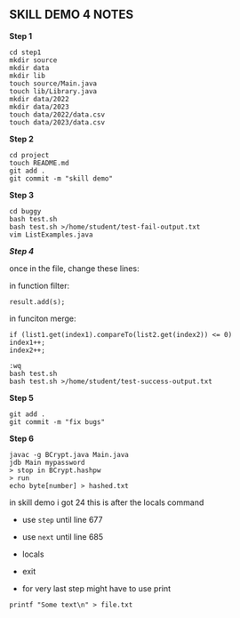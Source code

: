 ## SKILL DEMO 4 NOTES

**Step 1**

```
cd step1
mkdir source
mkdir data
mkdir lib
touch source/Main.java
touch lib/Library.java
mkdir data/2022
mkdir data/2023
touch data/2022/data.csv
touch data/2023/data.csv
```

**Step 2**

```
cd project
touch README.md
git add . 
git commit -m "skill demo"
```

**Step 3**

```
cd buggy
bash test.sh
bash test.sh >/home/student/test-fail-output.txt
vim ListExamples.java
```

***Step 4***

once in the file, change these lines:

in function filter:

```
result.add(s);
```

in funciton merge:

```
if (list1.get(index1).compareTo(list2.get(index2)) <= 0) 
index1++;
index2++;
```

```
:wq 
bash test.sh
bash test.sh >/home/student/test-success-output.txt
```

**Step 5**

```
git add .
git commit -m "fix bugs"
```

**Step 6**

```
javac -g BCrypt.java Main.java
jdb Main mypassword
> stop in BCrypt.hashpw
> run
echo byte[number] > hashed.txt
```

in skill demo i got 24 this is after the locals command

- use `step` until line 677
- use `next` until line 685
- locals
- exit

- for very last step might have to use print

```
printf "Some text\n" > file.txt
```
